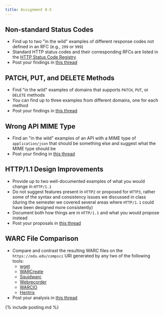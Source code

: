 ```yaml
---
title: Assignment 0-5
---
```


## Non-standard Status Codes

* Find up to two "in the wild" examples of different response codes not defined in an RFC (e.g., `299` or `999`)
* Standard HTTP status codes and their corresponding RFCs are listed in the [HTTP Status Code Registry](https://www.iana.org/assignments/http-status-codes/http-status-codes.xhtml)
* Post your findings in [this thread](https://github.com/cs531-f19/discussions/issues/81)

## PATCH, PUT, and DELETE Methods

* Find "in the wild" examples of domains that supports `PATCH`, `PUT`, or `DELETE` methods
* You can find up to three examples from different domains, one for each method
* Post your findings in [this thread](https://github.com/cs531-f19/discussions/issues/82)

## Wrong API MIME Type

* Find an "in the wild" examples of an API with a MIME type of `application/json` that should be something else and suggest what the MIME type should be
* Post your finding in [this thread](https://github.com/cs531-f19/discussions/issues/83)

## HTTP/1.1 Design Improvements

* Provide up to two well-documented examples of what you would change in `HTTP/1.1`
* Do not suggest features present in `HTTP2` or proposed for `HTTP3`, rather some of the syntax and consistency issues we discussed in class (during the semester we covered several areas where `HTTP/1.1` could have been designed more consistently)
* Document both how things are in `HTTP/1.1` and what you would propose instead
* Post your proposals in [this thread](https://github.com/cs531-f19/discussions/issues/84)

## WARC File Comparison

* Compare and contrast the resulting WARC files on the `https://odu.edu/compsci` URI generated by any two of the following tools:
  * [wget](https://www.gnu.org/software/wget/manual/wget.html#index-WARC)
  * [WARCreate](https://warcreate.com/)
  * [Squidwarc](https://github.com/N0taN3rd/Squidwarc)
  * [Webrecorder](https://webrecorder.io/)
  * [WARCIO](https://github.com/webrecorder/warcio)
  * [Heritrix](https://github.com/internetarchive/heritrix3)
* Post your analysis in [this thread](https://github.com/cs531-f19/discussions/issues/85)

{% include posting.md %}
